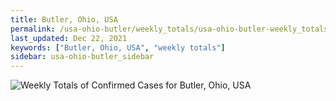 ```yaml
---
title: Butler, Ohio, USA
permalink: /usa-ohio-butler/weekly_totals/usa-ohio-butler-weekly_totals.html
last_updated: Dec 22, 2021
keywords: ["Butler, Ohio, USA", "weekly totals"]
sidebar: usa-ohio-butler_sidebar
---
```


![Weekly Totals of Confirmed Cases for Butler, Ohio, USA](/covid_tracker/images/graphs/usa-ohio-butler-weekly_totals_graph.png)
